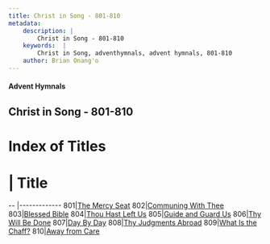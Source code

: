 ```yaml
---
title: Christ in Song - 801-810
metadata:
    description: |
        Christ in Song - 801-810
    keywords:  |
        Christ in Song, adventhymnals, advent hymnals, 801-810
    author: Brian Onang'o
---
```


#### Advent Hymnals
## Christ in Song - 801-810

# Index of Titles
# | Title                        
-- |-------------
801|[The Mercy Seat](/christ-in-song/CIS/801-900/801-810/The-Mercy-Seat)
802|[Communing With Thee](/christ-in-song/CIS/801-900/801-810/Communing-With-Thee)
803|[Blessed Bible](/christ-in-song/CIS/801-900/801-810/Blessed-Bible)
804|[Thou Hast Left Us](/christ-in-song/CIS/801-900/801-810/Thou-Hast-Left-Us)
805|[Guide and Guard Us](/christ-in-song/CIS/801-900/801-810/Guide-and-Guard-Us)
806|[Thy Will Be Done](/christ-in-song/CIS/801-900/801-810/Thy-Will-Be-Done)
807|[Day By Day](/christ-in-song/CIS/801-900/801-810/Day-By-Day)
808|[Thy Judgments Abroad](/christ-in-song/CIS/801-900/801-810/Thy-Judgments-Abroad)
809|[What Is the Chaff?](/christ-in-song/CIS/801-900/801-810/What-Is-the-Chaff)
810|[Away from Care](/christ-in-song/CIS/801-900/801-810/Away-from-Care)